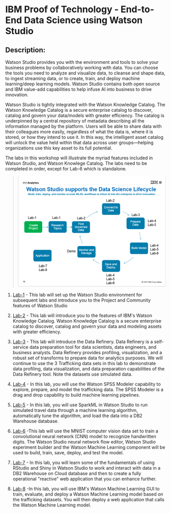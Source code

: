 # IBM Proof of Technology - End-to-End Data Science using Watson Studio

## Description:
Watson Studio provides you with the environment and tools to solve your business problems by collaboratively working with data. You can choose the tools you need to analyze and visualize data, to cleanse and shape data, to ingest streaming data, or to create, train, and deploy machine learning/deep learning models. Watson Studio contains both open source and IBM value-add capabilities to help infuse AI into business to drive innovation. 

Watson Studio is tightly integrated with the Watson Knowledge Catalog. The Watson Knowledge Catalog is a secure enterprise catalog to discover, catalog and govern your data/models with greater efficiency. The catalog is underpinned by a central repository of metadata describing all the information managed by the platform. Users will be able to share data with their colleagues more easily, regardless of what the data is, where it is stored, or how they intend to use it. In this way, the intelligent asset catalog will unlock the value held within that data across user groups—helping organizations use this key asset to its full potential.

The labs in this workshop will illustrate the myriad features included in Watson Studio, and Watson Knowlege Catalog. The labs need to be completed in order, except for Lab-6 which is standalone. 

> <img src="https://github.com/bleonardb3/DS_POT_05-09/blob/master/images/DataScienceLifeCycle.png"/>

1. [Lab-1](Lab-1) - This lab will set up the Watson Studio environment for subsequent labs and introduce you to the Project and Community features of Watson Studio

1. [Lab-2](Lab-2) - This lab will introduce you to the features of IBM's Watson Knowledge Catalog. Watson Knowledge Catalog is a secure enterprise catalog to discover, catalog and govern your data and modeling assets with greater efficiency. 

1. [Lab-3](Lab-3) - This lab will introduce the Data Refinery. Data Refinery is a self-service data preparation tool for data scientists, data engineers, and business analysts. Data Refinery provides profiling, visualization, and a robust set of transforms to prepare data for analytics purposes. We will continue to use the 3 Trafficking data sets in this lab to demonstrate data profiling, data visualization, and data preparation capabilities of the Data Refinery tool. Note the datasets use simulated data.

1. [Lab-4](Lab-4) - In this lab, you will use the Watson SPSS Modeler capability to explore, prepare, and model the trafficking data. The SPSS Modeler is a drag and drop capability to build machine learning pipelines.

1. [Lab-5](Lab-5) - In this lab, you will use SparkML in Watson Studio to run simulated travel data through a machine learning algorithm, automatically tune the algorithm, and load the data into a DB2 Warehouse database.

1. [Lab-6](Lab-6) -This lab will use the MNIST computer vision data set to train a convolutional neural network (CNN) model to recognize handwritten digits. The Watson Studio neural network flow editor, Watson Studio experiment builder and the Watson Machine Learning component will be used to build, train, save, deploy, and test the model.

1. [Lab-7](Lab-7) - In this lab, you will learn some of the fundamentals of using RStudio and Shiny in Watson Studio to work and interact with data in a DB2 Warehouse on Cloud database and then to create a fully operational "reactive" web application that you can enhance further.

1. [Lab-8](Lab-8) -In this lab, you will use IBM's Watson Machine Learning GUI to train, evaluate, and deploy a Watson Machine Learning model based on the trafficking datasets. You will then deploy a web application that calls the Watson Machine Learning model.

